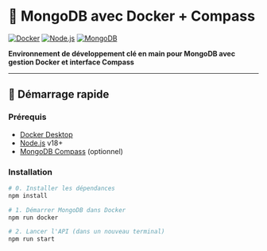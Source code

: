 # 🍃 MongoDB avec Docker + Compass

[![Docker](https://img.shields.io/badge/Docker-2CA5E0?style=flat&logo=docker&logoColor=white)](https://www.docker.com/)
[![Node.js](https://img.shields.io/badge/Node.js-339933?style=flat&logo=nodedotjs&logoColor=white)](https://nodejs.org/)
[![MongoDB](https://img.shields.io/badge/MongoDB-47A248?style=flat&logo=mongodb&logoColor=white)](https://www.mongodb.com/)

**Environnement de développement clé en main pour MongoDB avec gestion Docker et interface Compass**

---

## 🚀 Démarrage rapide

### Prérequis
- [Docker Desktop](https://www.docker.com/products/docker-desktop)
- [Node.js](https://nodejs.org/) v18+
- [MongoDB Compass](https://www.mongodb.com/products/compass) (optionnel)

### Installation
```bash
# 0. Installer les dépendances
npm install

# 1. Démarrer MongoDB dans Docker
npm run docker

# 2. Lancer l'API (dans un nouveau terminal)
npm run start
